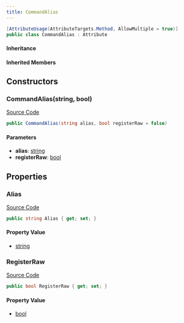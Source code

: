 ```yaml
---
title: CommandAlias
---
```


```csharp
[AttributeUsage(AttributeTargets.Method, AllowMultiple = true)]
public class CommandAlias : Attribute
```

#### Inheritance

#### Inherited Members

## Constructors

### CommandAlias(string, bool)

[Source Code](https://github.com/swiftly-solution/swiftlys2/blob/beta/managed/src/SwiftlyS2.Shared/Modules/Commands/Attributes/CommandAliasAttribute.cs#L9)

```csharp
public CommandAlias(string alias, bool registerRaw = false)
```

#### Parameters

- **alias**: [string](https://learn.microsoft.com/dotnet/api/system.string)
- **registerRaw**: [bool](https://learn.microsoft.com/dotnet/api/system.boolean)

## Properties

### Alias

[Source Code](https://github.com/swiftly-solution/swiftlys2/blob/beta/managed/src/SwiftlyS2.Shared/Modules/Commands/Attributes/CommandAliasAttribute.cs#L5)

```csharp
public string Alias { get; set; }
```

#### Property Value

- [string](https://learn.microsoft.com/dotnet/api/system.string)

### RegisterRaw

[Source Code](https://github.com/swiftly-solution/swiftlys2/blob/beta/managed/src/SwiftlyS2.Shared/Modules/Commands/Attributes/CommandAliasAttribute.cs#L7)

```csharp
public bool RegisterRaw { get; set; }
```

#### Property Value

- [bool](https://learn.microsoft.com/dotnet/api/system.boolean)

